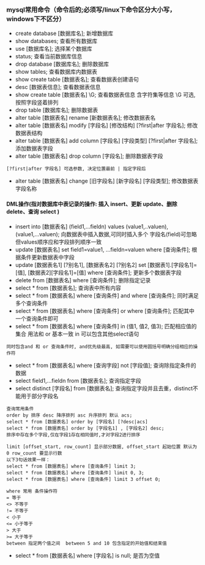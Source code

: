 ### mysql常用命令（命令后的;必须写/linux下命令区分大小写，windows下不区分）
- create database [数据库名];  新增数据库
- show databases; 查看所有数据库
- use [数据库名]; 选择某个数据库
- status; 查看当前数据库信息
- drop database [数据库名]; 删除数据库
- show tables; 查看数据库内数据表
- show create table [数据表名]; 查看数据表创建语句
- desc [数据表信息]; 查看数据表信息
- show create table [数据表名] \G; 查看数据表信息 含字符集等信息 \G 可选, 按照字段竖着排列
- drop table [数据库名]; 删除数据表
- alter table [数据表名] rename [新数据表名]; 修改数据表名
- alter table [数据表名] modify [字段名] [修改结构] [?first|after 字段名]; 修改数据表结构
- alter table [数据表名] add column [字段名] [字段类型] [?first|after 字段名]; 添加数据表字段
- alter table [数据表名] drop column [字段名]; 删除数据表字段
```
[?first|after 字段名] 可选参数, 决定位置最前 | 指定字段后
```
- alter table [数据表名] change [旧字段名] [新字段名] [字段类型]; 修改数据表字段名称

#### DML操作(指对数据库中表记录的操作: 插入 insert、更新 update、删除 delete、查询 select )
- insert into [数据表名] (field1,...fieldn) values (value1,..valuen),(value1,...valuen); 向数据表中插入数据,可同时插入多个 字段名(field)可忽略但values顺序应和字段排列顺序一致
- update [数据表名] set field1=value1, ...fieldn=valuen where [查询条件]; 根据条件更新数据表中字段
- update [数据表名1] [?别名1], [数据表名2] [?别名2] set [数据表1].[字段名1]=[值], [数据表2][字段名1]=[值] where [查询条件];
更新多个数据表字段
- delete from [数据表名] where [查询条件]; 删除指定记录
- select * from [数据表名]; 查询表中所有内容
- select * from [数据表名] where [查询条件] and where [查询条件]; 同时满足多个查询条件
- select * from [数据表名] where [查询条件] or where [查询条件]; 匹配其中一个查询条件即可 
- select * from [数据表名] where [查询条件] in (值1, 值2, 值3); 匹配相应值的集合 用法和 or 基本一致 in 可以包含其他select语句
```
同时包含and 和 or 查询条件时, and优先级最高, 如需要可以使用圆括号明确分组相应的操作符
```
- select * from [数据表名] where [查询字段] not [字段值]; 查询除指定条件的数据
- select field1,...fieldn from [数据表名]; 查询指定字段
- select distinct [字段名] from [数据表名]; 查询指定字段并且去重，distinct不能用于部分字段名
```
查询常用条件
order by 排序 desc 降序排列 asc 升序排列 默认 acs;
select * from [数据表名] order by [字段名] [?desc|acs]
select * from [数据表名] order by [字段名1] , [字段名2] desc;
排序中存在多个字段,仅在字段1存在相同值时,才对字段2进行排序

limit [offset_start, row_count] 显示部分数据, offset_start 起始位置 默认为0 row_count 要显示行数
以下3句话效果一样：
select * from [数据表名] where [查询条件] limit 3;
select * from [数据表名] where [查询条件] limit 0, 3;
select * from [数据表名] where [查询条件] limit 3 offset 0;
```
```
where 常用 条件操作符
= 等于
<> 不等于
!= 不等于
< 小于
<= 小于等于
> 大于
>= 大于等于
between 指定两个值之间  between 5 and 10 包含指定的开始值和结束值

```
- select * from [数据表名] where [字段名] is null; 是否为空值